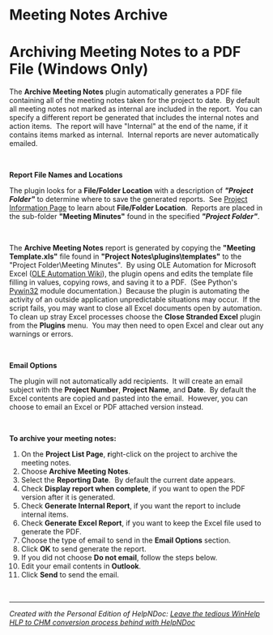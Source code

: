 # Meeting Notes Archive

# Archiving Meeting Notes to a PDF File (Windows Only)

The **Archive Meeting Notes** plugin automatically generates a PDF file containing all of the meeting notes taken for the project to date.&nbsp; By default all meeting notes not marked as internal are included in the report.&nbsp; You can specify a different report be generated that includes the internal notes and action items.&nbsp; The report will have "Internal" at the end of the name, if it contains items marked as internal.&nbsp; Internal reports are never automatically emailed.

&nbsp;

**Report File Names and Locations**

The plugin looks for a **File/Folder Location** with a description of ***"Project Folder"*** to determine where to save the generated reports.&nbsp; See [Project Information Page](<ProjectPage.md>) to learn about **File/Folder Location**.&nbsp; Reports are placed in the sub-folder **"Meeting Minutes"** found in the specified ***"Project Folder"***.

&nbsp;

The **Archive Meeting Notes** report is generated by copying the **"Meeting Template.xls"** file found in **"Project Notes\\plugins\\templates"** to the "Project Folder\\Meeting Minutes".&nbsp; By using OLE Automation for Microsoft Excel ([OLE Automation Wiki](<https://en.wikipedia.org/wiki/OLE\_Automation>)), the plugin opens and edits the template file filling in values, copying rows, and saving it to a PDF.&nbsp; (See Python's [Pywin32](<https://github.com/mhammond/pywin32>) module documentation.)&nbsp; Because the plugin is automating the activity of an outside application unpredictable situations may occur.&nbsp; If the script fails, you may want to close all Excel documents open by automation.&nbsp; To clean up stray Excel processes choose the **Close Stranded Excel** plugin from the **Plugins** menu.&nbsp; You may then need to open Excel and clear out any warnings or errors.

&nbsp;

**Email Options**

The plugin will not automatically add recipients.&nbsp; It will create an email subject with the **Project Number**, **Project Name**, and **Date**.&nbsp; By default the Excel contents are copied and pasted into the email.&nbsp; However, you can choose to email an Excel or PDF attached version instead.

&nbsp;

**To archive your meeting notes:**

1. On the **Project List Page**, **r**ight-click on the project to archive the meeting notes.
1. Choose **Archive Meeting Notes**.
1. Select the **Reporting Date**.&nbsp; By default the current date appears.
1. Check **Display report when complete**, if you want to open the PDF version after it is generated.
1. Check **Generate Internal Report**, if you want the report to include internal items.
1. Check **Generate Excel Report**, if you want to keep the Excel file used to generate the PDF.
1. Choose the type of email to send in the **Email Options** section.
1. Click **OK** to send generate the report.
1. If you did not choose **Do not email**, follow the steps below.
1. Edit your email contents in **Outlook**.
1. Click **Send** to send the email.

&nbsp;


***
_Created with the Personal Edition of HelpNDoc: [Leave the tedious WinHelp HLP to CHM conversion process behind with HelpNDoc](<https://www.helpndoc.com/step-by-step-guides/how-to-convert-a-hlp-winhelp-help-file-to-a-chm-html-help-help-file/>)_

